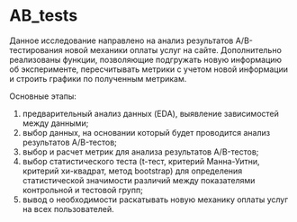 # AB_tests
Данное исследование направлено на анализ результатов A/B-тестирования новой механики оплаты услуг на сайте. Дополнительно реализованы функции, позволяющие подгружать новую информацию об эксперименте, пересчитывать метрики с учетом новой информации и строить графики по полученным метрикам.  

Основные этапы: 
1. предварительный анализ данных (EDA), выявление зависимостей между данными;
2. выбор данных, на основании который будет проводится анализ результатов A/B-тестов;
3. выбор и расчет метрик для анализа результатов A/B-тестов;
4. выбор статистического теста (t-тест, критерий Манна-Уитни, критерий хи-квадрат, метод bootstrap) для определения статистической значимости различий между показателями контрольной и тестовой групп;
5. вывод о необходимости раскатывать новую механику оплаты услуг на всех пользователей.
